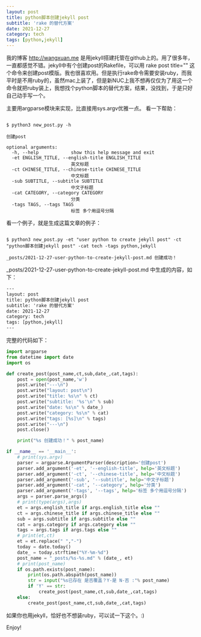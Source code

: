 ```yaml
---
layout: post
title: python脚本创建jekyll post
subtitle: 'rake 的替代方案'
date: 2021-12-27
category: tech
tags: [python,jekyll]
---
```


我的博客 http://wangxuan.me 是用jekyll搭建托管在github上的。用了很多年，一直都感觉不错。jekyll中有个创建post的Rakefile，可以用 rake post title="" 这个命令来创建post模版。我也很喜欢用。但是执行rake命令需要安装ruby，而我平时是不用ruby的，虽然mac上装了，但是新NUC上我不想再仅仅为了用这一个命令就把ruby装上，我想找个python脚本的替代方案，结果，没找到，于是只好自己动手写一个。

主要用argparse模块来实现，比直接用sys.argv优雅一点。
看一下帮助：

``` shell

$ python3 new_post.py -h

创建post

optional arguments:
  -h, --help            show this help message and exit
  -et ENGLISH_TITLE, --english-title ENGLISH_TITLE
                        英文标题
  -ct CHINESE_TITLE, --chinese-title CHINESE_TITLE
                        中文标题
  -sub SUBTITLE, --subtitle SUBTITLE
                        中文子标题
  -cat CATEGORY, --category CATEGORY
                        分类
  -tags TAGS, --tags TAGS
                        标签 多个用逗号分隔
```

看一个例子，就是生成这篇文章的例子：

``` shell

$ python3 new_post.py -et "user python to create jekyll post" -ct "python脚本创建jekyll post" -cat tech -tags python,jekyll

_posts/2021-12-27-user-python-to-create-jekyll-post.md 创建成功！

```
_posts/2021-12-27-user-python-to-create-jekyll-post.md 中生成的内容，如下：

``` txt
---
layout: post
title: python脚本创建jekyll post
subtitle: 'rake 的替代方案'
date: 2021-12-27
category: tech
tags: [python,jekyll]
---
```

完整的代码如下：

``` python
import argparse
from datetime import date
import os

def create_post(post_name,ct,sub,date_,cat,tags):
    post = open(post_name,'w')
    post.write("---\n")
    post.write("layout: post\n")
    post.write("title: %s\n" % ct)
    post.write("subtitle: '%s'\n" % sub)
    post.write("date: %s\n" % date_)
    post.write("category: %s\n" % cat)
    post.write("tags: [%s]\n" % tags)
    post.write("---\n")
    post.close()

    print("%s 创建成功！" % post_name)

if __name__ == '__main__':
    # print(sys.argv)
    parser = argparse.ArgumentParser(description='创建post')
    parser.add_argument('-et', '--english-title', help='英文标题')
    parser.add_argument('-ct', '--chinese-title', help='中文标题')
    parser.add_argument('-sub', '--subtitle', help='中文子标题')
    parser.add_argument('-cat', '--category', help='分类')
    parser.add_argument('-tags', '--tags', help='标签 多个用逗号分隔')
    args = parser.parse_args()
    # print(type(args),args)
    et = args.english_title if args.english_title else ""
    ct = args.chinese_title if args.chinese_title else ""
    sub = args.subtitle if args.subtitle else ""
    cat = args.category if args.category else ""
    tags = args.tags if args.tags else ""
    # print(et,ct)
    et = et.replace(" ","-")
    today = date.today()
    date_ = today.strftime("%Y-%m-%d")
    post_name = "_posts/%s-%s.md" % (date_, et)
    # print(post_name)
    if os.path.exists(post_name):
        print(os.path.abspath(post_name))
        str = input("%s已存在 是否覆盖？Y-是 N-否 :"% post_name)
        if 'Y' == str:
            create_post(post_name,ct,sub,date_,cat,tags)
    else:
        create_post(post_name,ct,sub,date_,cat,tags)
```

如果你也用jekyll，恰好也不想装ruby，可以试一下这个。:)

Enjoy!